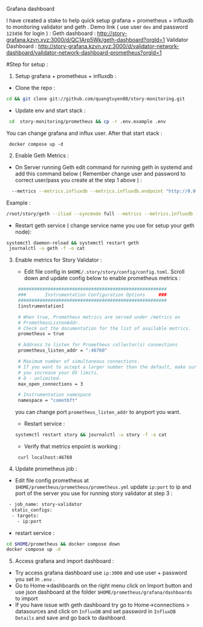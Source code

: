 Grafana dashboard

I have created a stake to help quick setup grafana + prometheus + influxdb to monitoring validator and geth .
Demo link ( use user `dev` and password `123456` for login ) : 
Geth dashboard : http://story-grafana.kzvn.xyz:3000/d/QC1Arp5Wk/geth-dashboard?orgId=1
Validator Dashboard : http://story-grafana.kzvn.xyz:3000/d/validator-network-dashboard/validator-network-dashboard-prometheus?orgId=1

#Step for setup : 

1. Setup grafana + prometheus + influxdb : 
 - Clone the repo : 
  ```bash
  cd && git clone git://github.com/quangtuyen88/story-monitoring.git
  ```
- Update env and start stack : 
 ```bash
  cd  story-monitoring/prometheus && cp -r .env.example .env
  ```
 You can change grafana and influx user. After that start stack :
 ```
  docker compose up -d
 ```

2. Enable Geth Metrics : 
 - On Server running Geth edit command for running geth in systemd and add this command below ( Remember change user and password to correct user/pass you create at the step 1 above ) : 
  ```bash
    --metrics --metrics.influxdb --metrics.influxdb.endpoint "http://0.0.0.0:8086" --metrics.influxdb.username "geth" --metrics.influxdb.password "your_password"
  ```
  Example : 
  ```bash
  /root/story/geth --iliad --syncmode full --metrics --metrics.influxdb --metrics.influxdb.endpoint "http://14.224.155.2:8086" --metrics.influxdb.username "geth" --metrics.influxdb.password "nimda321"
  ```
  - Restart geth service ( change service name you use for setup your geth node): 
  ```bash
  systemctl daemon-reload && systemctl restart geth
   journalctl -u geth -f -o cat
  ```
3. Enable metrics for Story Validator :  
   -  Edit file config in `$HOME/.story/story/config/config.toml`. Scroll down and update config below to enable prometheus metrics : 
   ```bash
    #######################################################
    ###       Instrumentation Configuration Options     ###
    #######################################################
    [instrumentation]

    # When true, Prometheus metrics are served under /metrics on
    # PrometheusListenAddr.
    # Check out the documentation for the list of available metrics.
    prometheus = true

    # Address to listen for Prometheus collector(s) connections
    prometheus_listen_addr = ":46760"

    # Maximum number of simultaneous connections.
    # If you want to accept a larger number than the default, make sure
    # you increase your OS limits.
    # 0 - unlimited.
    max_open_connections = 3

    # Instrumentation namespace
    namespace = "cometbft"
    ```
    you can change port `prometheus_listen_addr` to anyport you want.

   - Restart service : 
    ```bash
    systemctl restart story && journalctl -u story -f -o cat
    ```
   - Verify that metrics enpoint is working : 
   ```
    curl localhost:46760
   ```
4. Update prometheus job : 
  - Edit file config prometheus at `$HOME/prometheus/prometheus/prometheus.yml` update `ip:port` to ip and port of the server you use for running story validator at step 3 :
  ```bash
   - job_name: story-validator
    static_configs:
    - targets:
      - ip:port
  ```
  - restart service : 
  ```bash
  cd $HOME/prometheus && docker compose down 
  docker compose up -d
  ```

5. Access grafana and import dashboard : 
 - Try access grafana dashboard use `ip:3000` and use user + password you set in `.env` .
 - Go to Home->dashboards on the right menu click on Import button and use json dashboard at the folder  `$HOME/prometheus/grafana/dashboards` to import
 - If you have issue with geth dashboard try go to Home->connections > datasources and click on `InfluxDB` and set password in `InfluxDB Details` and save and go back to dashboard.

